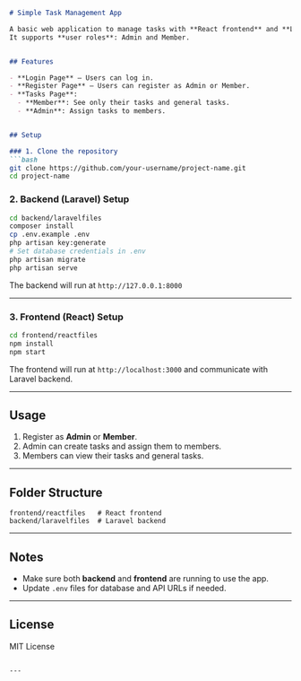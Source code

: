 

````markdown
# Simple Task Management App

A basic web application to manage tasks with **React frontend** and **Laravel backend**.  
It supports **user roles**: Admin and Member.


## Features

- **Login Page** – Users can log in.  
- **Register Page** – Users can register as Admin or Member.  
- **Tasks Page**:
  - **Member**: See only their tasks and general tasks.  
  - **Admin**: Assign tasks to members.  


## Setup

### 1. Clone the repository
```bash
git clone https://github.com/your-username/project-name.git
cd project-name
````

### 2. Backend (Laravel) Setup

```bash
cd backend/laravelfiles
composer install
cp .env.example .env
php artisan key:generate
# Set database credentials in .env
php artisan migrate
php artisan serve
```

The backend will run at `http://127.0.0.1:8000`

---

### 3. Frontend (React) Setup

```bash
cd frontend/reactfiles
npm install
npm start
```

The frontend will run at `http://localhost:3000` and communicate with Laravel backend.

---

## Usage

1. Register as **Admin** or **Member**.
2. Admin can create tasks and assign them to members.
3. Members can view their tasks and general tasks.

---

## Folder Structure

```
frontend/reactfiles   # React frontend
backend/laravelfiles  # Laravel backend
```

---

## Notes

* Make sure both **backend** and **frontend** are running to use the app.
* Update `.env` files for database and API URLs if needed.

---

## License

MIT License

```

---

